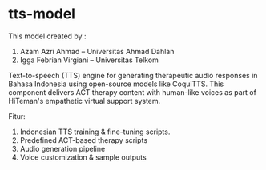 # tts-model
This model created by :
1. Azam Azri Ahmad – Universitas Ahmad Dahlan
2. Igga Febrian Virgiani – Universitas Telkom

Text-to-speech (TTS) engine for generating therapeutic audio responses in Bahasa Indonesia using open-source models like CoquiTTS. This component delivers ACT therapy content with human-like voices as part of HiTeman's empathetic virtual support system.

Fitur:

1. Indonesian TTS training & fine-tuning scripts.
2. Predefined ACT-based therapy scripts
3. Audio generation pipeline
4. Voice customization & sample outputs
